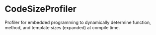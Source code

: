 # CodeSizeProfiler
Profiler for embedded programming to dynamically determine function, method, and template sizes (expanded) at compile time.
